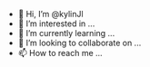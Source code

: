 - 👋 Hi, I’m @kylinJl
- 👀 I’m interested in ...
- 🌱 I’m currently learning ...
- 💞️ I’m looking to collaborate on ...
- 📫 How to reach me ...

<!---
kylinJl/kylinJl is a ✨ special ✨ repository because its `README.md` (this file) appears on your GitHub profile.
You can click the Preview link to take a look at your changes.
--->
